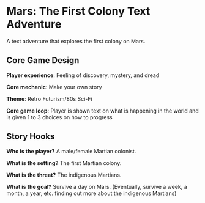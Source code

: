 # Mars: The First Colony Text Adventure
A text adventure that explores the first colony on Mars.



## Core Game Design

**Player experience**: Feeling of discovery, mystery, and dread

**Core mechanic**:  Make your own story

**Theme**: Retro Futurism/80s Sci-Fi

**Core game loop**: Player is shown text on what is happening in the world and is given 1 to 3 choices on how to progress



## Story Hooks

**Who is the player?** A male/female Martian colonist.

**What is the setting?** The first Martian colony.

**What is the threat?** The indigenous Martians.

**What is the goal?** Survive a day on Mars. (Eventually, survive a week, a month, a year, etc. finding out more about the indigenous Martians)


